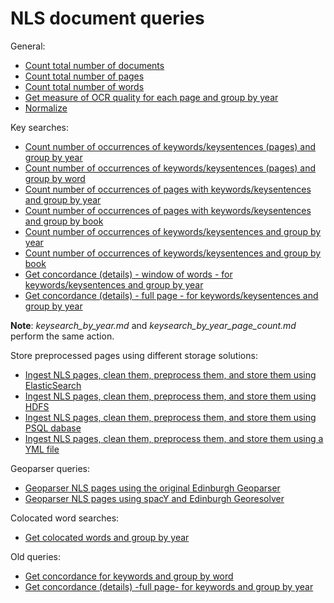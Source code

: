 # NLS document queries

General:

* [Count total number of documents](./total_documents.md)
* [Count total number of pages](./total_pages.md)
* [Count total number of words](./total_words.md)
* [Get measure of OCR quality for each page and group by year](./ocr_quality_by_year.md)
* [Normalize](./normalize.md) 

Key searches:

* [Count number of occurrences of keywords/keysentences (pages) and group by year](./keysearch_by_year.md)
* [Count number of occurrences of keywords/keysentences (pages) and group by word](./keysearch_by_word.md)
* [Count number of occurrences of pages with keywords/keysentences and group by year](./keysearch_by_year_page_count.md)
* [Count number of occurrences of pages with keywords/keysentences and group by book](./keysearch_by_book_page_count.md)
* [Count number of occurrences of keywords/keysentences and group by year](./keysearch_by_year_term_count.md)
* [Count number of occurrences of keywords/keysentences and group by book](./keysearch_by_book_term_count.md)
* [Get concordance (details) - window of words - for keywords/keysentences and group by year](./window_keysearch_concordance_by_date.md)
* [Get concordance (details) - full page - for keywords/keysentences and group by year](./keysearch_by_year_details.md)

**Note**: *keysearch_by_year.md* and *keysearch_by_year_page_count.md* perform the same action. 

Store preprocessed pages using different storage solutions:

* [Ingest NLS pages, clean them, preprocess them, and store them using ElasticSearch](./write_pages_df_es.md)
* [Ingest NLS pages, clean them, preprocess them, and store them using HDFS](./write_pages_df_hdfs.md)
* [Ingest NLS pages, clean them, preprocess them, and store them using PSQL dabase](./write_pages_df_psql.md)
* [Ingest NLS pages, clean them, preprocess them, and store them using a YML file](./write_pages_df_yml.md)

Geoparser queries:

* [Geoparser NLS pages using the original Edinburgh Geoparser](./geoparser_pages.md)
* [Geoparser NLS pages using spacY and Edinburgh Georesolver](./georesolution_pages.md)

Colocated word searches:

* [Get colocated words and group by year](./colocates_by_year.md)

Old queries:

* [Get concordance for keywords and group by word](./depricated/keyword_concordance_by_word.md)
* [Get concordance (details) -full page-  for keywords and group by year](./depricated/keyword_concordance_by_year.md)

